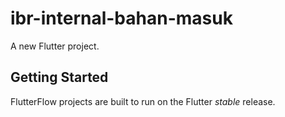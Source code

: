 # ibr-internal-bahan-masuk

A new Flutter project.

## Getting Started

FlutterFlow projects are built to run on the Flutter _stable_ release.
